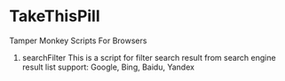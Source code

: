 # TakeThisPill
Tamper Monkey Scripts For Browsers
1. searchFilter
This is a script for filter search result from search engine result list
support:
Google, Bing, Baidu, Yandex